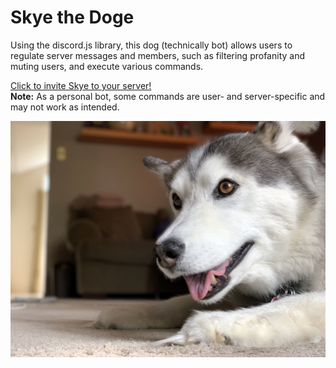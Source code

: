 # Skye the Doge
Using the discord.js library, this dog (technically bot) allows users to regulate server messages and members, such as filtering profanity and muting users, and execute various commands.

[Click to invite Skye to your server!](https://discordapp.com/api/oauth2/authorize?client_id=556309215912656916&permissions=8&scope=bot)  
**Note:** As a personal bot, some commands are user- and server-specific and may not work as intended.

![Skye the Dog](/commands/data/skye.jpg)
